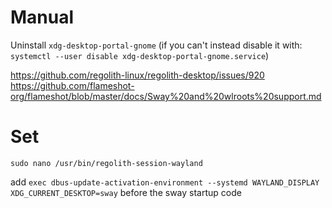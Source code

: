 # Manual

Uninstall `xdg-desktop-portal-gnome` (if you can't instead disable it with: `systemctl --user disable xdg-desktop-portal-gnome.service`)

https://github.com/regolith-linux/regolith-desktop/issues/920
https://github.com/flameshot-org/flameshot/blob/master/docs/Sway%20and%20wlroots%20support.md

# Set 

`sudo nano /usr/bin/regolith-session-wayland`

add `exec dbus-update-activation-environment --systemd WAYLAND_DISPLAY XDG_CURRENT_DESKTOP=sway` before
the sway startup code